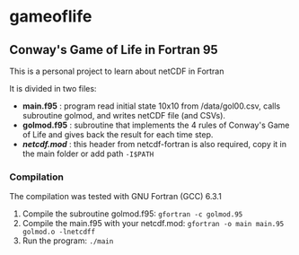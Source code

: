 # gameoflife
## Conway's Game of Life in Fortran 95
This is a personal project to learn about netCDF in Fortran

It is divided in two files: 
- **main.f95** : program read initial state 10x10 from /data/gol00.csv, calls subroutine golmod, and writes netCDF file (and CSVs).
- **golmod.f95** : subroutine that implements the 4 rules of Conway's Game of Life and gives back the result for each time step.
- **_netcdf.mod_** : this header from netcdf-fortran is also required, copy it in the main folder or add path ```-I$PATH```

### Compilation
The compilation was tested with GNU Fortran (GCC) 6.3.1

1. Compile the subroutine golmod.f95: ```gfortran -c golmod.95```
2. Compile the main.f95 with your netcdf.mod: ```gfortran -o main main.95 golmod.o -lnetcdff```
3. Run the program: ```./main```
